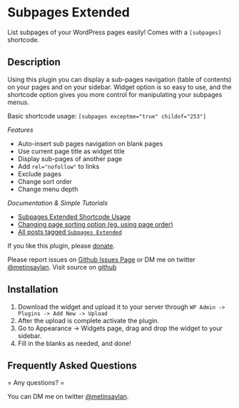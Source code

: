 # Subpages Extended

List subpages of your WordPress pages easily! Comes with a `[subpages]` shortcode.

## Description  

Using this plugin you can display a sub-pages navigation (table of contents) on your pages and on your sidebar. Widget option is so easy to use, and the shortcode option gives you more control for manipulating your subpages menus.

Basic shortcode usage:
`[subpages exceptme="true" childof="253"]`

*Features*
* Auto-insert sub pages navigation on blank pages
* Use current page title as widget title
* Display sub-pages of another page
* Add `rel="nofollow"` to links
* Exclude pages
* Change sort order
* Change menu depth

*Documentation & Simple Tutorials*

* [Subpages Extended Shortcode Usage](http://metinsaylan.com/projects/wordpress/subpages-extended/#shortcode)
* [Changing page sorting option (eg. using page order)](http://metinsaylan.com/wordpress/2011/01/20/subpages-extended-sorting-your-pages-list-with-shortcode/)
* [All posts tagged `Subpages Extended`](http://metinsaylan.com/tag/subpages-extended/)

If you like this plugin, please [donate](http://metinsaylan.com/donate/).

Please report issues on [Github Issues Page](https://github.com/shailancom/subpages-extended/issues) or DM me on twitter [@metinsaylan](https://twitter.com/metinsaylan).
Visit source on [github](https://github.com/shailancom/subpages-extended)

## Installation  

1. Download the widget and upload it to your server through `WP Admin -> Plugins -> Add New -> Upload`
1. After the upload is complete activate the plugin.
1. Go to Appearance -> Widgets page, drag and drop the widget to your sidebar.
1. Fill in the blanks as needed, and done!

## Frequently Asked Questions  

= Any questions? =

You can DM me on twitter [@metinsaylan](https://twitter.com/metinsaylan).
